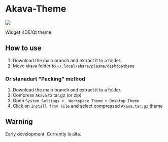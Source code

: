 # Akava-Theme
![](https://i.imgur.com/jRSbmzO.png)

Widget KDE/Qt theme

## How to use
1. Download the main branch and extract it to a folder.
2. Move `Akava` folder to `~/.local/share/plasma/desktoptheme`

### Or stanadart "Packing" method 
1. Download the main branch and extract it to a folder.
2. Compress `Akava` to tar.gz (or zip)
3. Open `System Settings >  Workspace Theme > Desktop Theme` 
4. Click on `Install from File` and select compressed `Akava.tar.gz` theme

## Warning
Early development. Currently is alfa.
